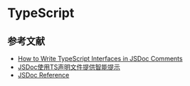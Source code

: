 # TypeScript

## 参考文献

- [How to Write TypeScript Interfaces in JSDoc Comments](https://goulet.dev/posts/how-to-write-ts-interfaces-in-jsdoc/)
- [JSDoc使用TS声明文件提供智能提示](https://betgar.github.io/2019/11/29/jsdoc-with-ts-declaration/)
- [JSDoc Reference](https://www.typescriptlang.org/docs/handbook/jsdoc-supported-types.html)
